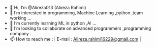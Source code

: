 - 👋 Hi, I’m @Alireza013 (Alireza Rahimi)
- 👀 I’m interested in programming, Machine Learning ,python ,team working ...
- 🌱 I’m currently learning ML in python ,AI ...
- 💞️ I’m looking to collaborate on advanced programmers ,programming company .
- 📫 How to reach me : | E-mail : Alireza.rahimi16229@gmail.com |

<!---
Alireza013/Alireza013 is a ✨ special ✨ repository because its `README.md` (this file) appears on your GitHub profile.
You can click the Preview link to take a look at your changes.
--->
